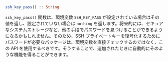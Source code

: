 ```julia
ssh_key_pass() :: String
```

`ssh_key_pass()` 関数は、環境変数 `SSH_KEY_PASS` が設定されている場合はその値を返し、設定されていない場合は `nothing` を返します。将来的には、セキュアなシステムストレージなど、他の手段でパスワードを見つけることができるようになるかもしれません。そのため、SSH プライベートキーを復号化するためにパスワードが必要なパッケージは、環境変数を直接チェックするのではなく、この API を使用するべきです。そうすることで、追加されたときに自動的にそのような機能を得ることができます。
